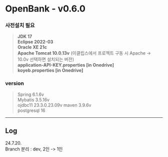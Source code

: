 # OpenBank - v0.6.0
### 사전설치 필요
> **JDK 17**   
> **Eclipse 2022-03**   
> **Oracle XE 21c**   
> **Apache Tomcat 10.0.13v** (이클립스에서 프로젝트 구동 시 Apache -> 10.0v 선택하면 설치되는 버전)   
> **application-API-KEY.properties [in Onedrive]**  
> **koyeb.properties [in Onedrive]**
   
### version
> Spring 6.1.6v   
> Mybatis 3.5.16v   
> ojdbc11 23.3.0.23.09v
> maven 3.9.6v   
> postgresql 16   
   
---   
## Log

24.7.20.   
Branch 분리 : dev, 2인 -> 1인